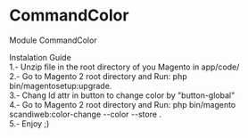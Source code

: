 # CommandColor

Module CommandColor

Instalation Guide  
1.- Unzip file in the root directory of you Magento in app/code/  
2.- Go to Magento 2 root directory and Run: php bin/magentosetup:upgrade.  
3.- Chang Id attr in button to change color by "button-global"  
4.- Go to Magento 2 root directory and Run: php bin/magento scandiweb:color-change --color <value hexadecimal> --store <value id store>.  
5.- Enjoy ;)

